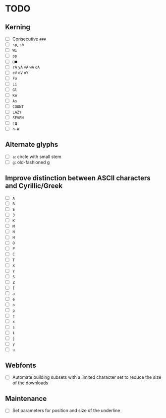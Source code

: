 # TODO

## Kerning

- [ ] Consecutive `###`
- [ ] `sp`, `sh`
- [ ] `Wi`
- [ ] `pp`
- [ ] `□■`
- [ ] `rA` `yA` `vA` `wA` `oA`
- [ ] `eV` `oV` `oY`
- [ ] `Fo`
- [ ] `Li`
- [ ] `Gl`
- [ ] `Ke`
- [ ] `As`
- [ ] `COUNT`
- [ ] `LAZY`
- [ ] `SEVEN`
- [ ] `ГД`
- [ ] `n-W`

## Alternate glyphs

- [ ] `a`: circle with small stem
- [ ] `g`: old-fashioned g

## Improve distinction between ASCII characters and Cyrillic/Greek

- [ ] `A`
- [ ] `B`
- [ ] `E`
- [ ] `3`
- [ ] `K`
- [ ] `M`
- [ ] `N`
- [ ] `H`
- [ ] `O`
- [ ] `P`
- [ ] `C`
- [ ] `T`
- [ ] `X`
- [ ] `Y`
- [ ] `S`
- [ ] `Z`
- [ ] `I`
- [ ] `a`
- [ ] `e`
- [ ] `o`
- [ ] `p`
- [ ] `c`
- [ ] `x`
- [ ] `s`
- [ ] `i`
- [ ] `j`
- [ ] `y`
- [ ] `u`

## Webfonts

- [ ] Automate building subsets with a limited character set to reduce the size of the downloads

## Maintenance

- [ ] Set parameters for position and size of the underline
